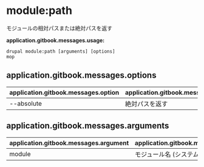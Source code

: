 # module:path
モジュールの相対パスまたは絶対パスを返す

**application.gitbook.messages.usage:**
```
drupal module:path [arguments] [options]
mop
```

## application.gitbook.messages.options
application.gitbook.messages.option | application.gitbook.messages.details
-------|-------------
--absolute | 絶対パスを返す

## application.gitbook.messages.arguments
application.gitbook.messages.argument | application.gitbook.messages.details
---------|-------------
module | モジュール名 (システム内部名称)
